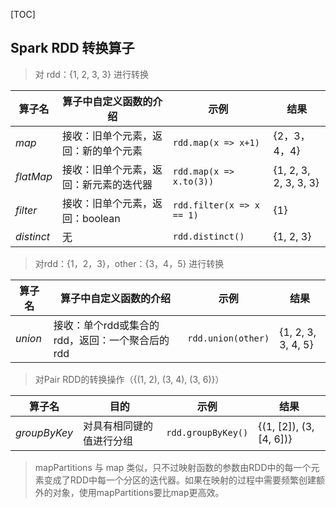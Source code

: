 [TOC]

## Spark RDD 转换算子

> 对 rdd：{1, 2, 3, 3} 进行转换

| 算子名     | 算子中自定义函数的介绍                 | 示例                          | 结果                  |
| ---------- | -------------------------------------- | ----------------------------- | --------------------- |
| *map*      | 接收：旧单个元素，返回：新的单个元素   | ```rdd.map(x => x+1)```       | {2，3，4，4}          |
| *flatMap*  | 接收：旧单个元素，返回：新元素的迭代器 | ```rdd.map(x => x.to(3))```   | {1, 2, 3, 2, 3, 3, 3} |
| *filter*   | 接收：旧单个元素，返回：boolean        | ```rdd.filter(x => x == 1)``` | {1}                   |
| *distinct* | 无                                     | ```rdd.distinct()```          | {1, 2, 3}             |

> 对rdd：{1，2，3}，other：{3，4，5} 进行转换

| 算子名  | 算子中自定义函数的介绍                          | 示例                   | 结果               |
| ------- | ----------------------------------------------- | ---------------------- | ------------------ |
| *union* | 接收：单个rdd或集合的rdd，返回：一个聚合后的rdd | ```rdd.union(other)``` | {1, 2, 3, 3, 4, 5} |

> 对Pair RDD的转换操作（{(1, 2), (3, 4), (3, 6)}）

| 算子名       | 目的                     | 示例                   | 结果                    |
| ------------ | ------------------------ | ---------------------- | ----------------------- |
| *groupByKey* | 对具有相同键的值进行分组 | ```rdd.groupByKey()``` | {(1, [2]), (3, [4, 6])} |

> mapPartitions 与 map 类似，只不过映射函数的参数由RDD中的每一个元素变成了RDD中每一个分区的迭代器。如果在映射的过程中需要频繁创建额外的对象，使用mapPartitions要比map更高效。